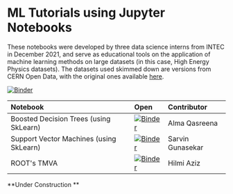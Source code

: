 # ML Tutorials using Jupyter Notebooks

These notebooks were developed by three data science interns from INTEC in December 2021, and serve as educational tools on the application of machine learning methods on large datasets (in this case, High Energy Physics datasets). The datasets used skimmed down are versions from CERN Open Data, with the original ones available [here](http://opendata.cern.ch/record/12100).

[![Binder](https://mybinder.org/badge_logo.svg)](https://mybinder.org/v2/gh/ncpp-my/opendata-cms-ml/master)

|Notebook|Open|Contributor|
|:--|:--|:--|
|Boosted Decision Trees (using SkLearn)|[![Binder](https://mybinder.org/badge_logo.svg)](https://mybinder.org/v2/gh/ncpp-my/opendata-cms-ml/master?labpath=notebooks%2FML_BDT_PY.ipynb)|Alma Qasreena|
|Support Vector Machines (using SkLearn)|[![Binder](https://mybinder.org/badge_logo.svg)](https://mybinder.org/v2/gh/ncpp-my/opendata-cms-ml/master?labpath=notebooks%2FML_SVM_PY.ipynb)|Sarvin Gunasekar|
|ROOT's TMVA|[![Binder](https://mybinder.org/badge_logo.svg)](https://mybinder.org/v2/gh/ncpp-my/opendata-cms-ml/master?labpath=notebooks%2FML_TMVA.ipynb)|Hilmi Aziz|

**Under Construction **
